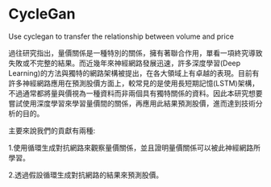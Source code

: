 # CycleGan
Use cyclegan to transfer the relationship between volume and price

過往研究指出，量價關係是一種特別的關係，擁有著聯合作用，單看一項終究導致失敗或不完整的結果。而近幾年來神經網路發展迅速，許多深度學習(Deep Learning)的方法與獨特的網路架構被提出，在各大領域上有卓越的表現。目前有許多神經網路應用在預測股價方面上，較常見的是使用長短期記憶(LSTM)架構，不過通常都將量與價視為一種資料而非兩個具有獨特關係的資料。因此本研究想要嘗試使用深度學習來學習量價間的關係，再應用此結果預測股價，進而達到技術分析的目的。 

主要來說我們的貢獻有兩種: 

1.使用循環生成對抗網路來觀察量價關係，並且證明量價關係可以被此神經網路所學習。 

2.透過假設循環生成對抗網路的結果來預測股價。
